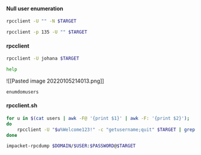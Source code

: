 #### Null user enumeration
```bash - kali
rpcclient -U "" -N $TARGET
```

```bash - kali
rpcclient -p 135 -U "" $TARGET
```

#### rpcclient

```bash - kali
rpcclient -U johana $TARGET
```

```bash - kali
help
```

![[Pasted image 20220105214013.png]]

```bash - kali
enumdomusers
```

#### rpcclient.sh
```bash - kali
for u in $(cat users | awk -F@ '{print $1}' | awk -F: '{print $2}');
do 
	rpcclient -U "$u%Welcome123!" -c "getusername;quit" $TARGET | grep Authority;
done
```

```bash - kali
impacket-rpcdump $DOMAIN/$USER:$PASSWORD@$TARGET
```


